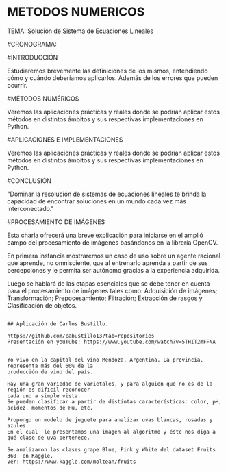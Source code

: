 # METODOS NUMERICOS
TEMA: Solución de Sistema de Ecuaciones Lineales

#CRONOGRAMA:

#INTRODUCCIÓN

Estudiaremos brevemente las
definiciones de los mismos,
entendiendo cómo y cuándo
deberíamos aplicarlos. Además de
los errores que pueden ocurrir.

#MÉTODOS NUMÉRICOS

Veremos las aplicaciones prácticas y
reales donde se podrían aplicar estos
métodos en distintos ámbitos y sus
respectivas implementaciones en
Python.

#APLICACIONES E IMPLEMENTACIONES

Veremos las aplicaciones prácticas y
reales donde se podrían aplicar estos
métodos en distintos ámbitos y sus
respectivas implementaciones en
Python.


#CONCLUSIÓN

"Dominar la
resolución de
sistemas de
ecuaciones lineales
te brinda la
capacidad de
encontrar soluciones
en un mundo cada
vez más
interconectado."


#PROCESAMIENTO DE IMÁGENES

Esta charla ofrecerá una breve explicación para iniciarse en el amplió campo del procesamiento 
de imágenes basándonos en la librería OpenCV.

En primera instancia mostraremos un caso de uso sobre un agente racional que aprende, 
no omnisciente, que al entrenarlo aprenda a partir de sus percepciones y le permita ser autónomo 
gracias a la experiencia adquirida.

Luego se hablará de las etapas esenciales que se debe tener en cuenta para el procesamiento de 
imágenes tales como: Adquisición de imágenes; Transformación; Prepocesamiento; Filtración; 
Extracción de rasgos y Clasificación de objetos.
```

## Aplicación de Carlos Bustillo.

https://github.com/cabustillo13?tab=repositories
Presentación en youTube: https://www.youtube.com/watch?v=5THIT2mFFNA


Yo vivo en la capital del vino Mendoza, Argentina. La provincia, representa más del 60% de la 
producción de vino del país.

Hay una gran variedad de varietales, y para alguien que no es de la región es difícil reconocer 
cada uno a simple vista. 
Se pueden clasificar a partir de distintas características: color, pH, acidez, momentos de Hu, etc.

Propongo un modelo de juguete para analizar uvas blancas, rosadas y azules. 
En el cual  le presentamos una imagen al algoritmo y éste nos diga a qué clase de uva pertenece.

Se analizaron las clases grape Blue, Pink y White del dataset Fruits 360  en Kaggle.
Ver: https://www.kaggle.com/moltean/fruits
